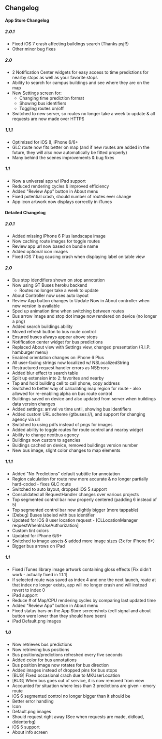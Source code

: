 ## Changelog

#### App Store Changelog

##### 2.0.1
- Fixed iOS 7 crash affecting buildings search (Thanks psjf!)
- Other minor bug fixes

##### 2.0
- 2 Notification Center widgets for easy access to time predictions for nearby stops as well as your favorite stops
- Ability to search for campus buildings and see where they are on the map
- New Settings screen for:
    - Changing time prediction format
    - Showing bus identifiers
    - Toggling routes on/off
- Switched to new server, so routes no longer take a week to update & all requests are now made over HTTPS

##### 1.1.1
- Optimized for iOS 8, iPhone 6/6+
- GLC route now fits better on map (and if new routes are added in the future, they will also now automatically be fitted properly)
- Many behind the scenes improvements & bug fixes

##### 1.1
- Now a universal app w/ iPad support
- Reduced rendering cycles & improved efficiency
- Added "Review App" button in About menu
- Fixed potential crash, should number of routes ever change
- App icon artwork now displays correctly in iTunes

#### Detailed Changelog

##### 2.0.1
- Added missing iPhone 6 Plus landscape image
- Now caching route images for toggle routes
- Review app url now based on bundle name
- Added optional icon images
- Fixed iOS 7 bug causing crash when displaying label on table view

##### 2.0
- Bus stop idendifiers shown on stop annotation
- Now using GT Buses heroku backend
    - Routes no longer take a week to update
- About Controller now uses auto layout
- Review App button changes to Update Now in About controller when new version is available
- Sped up animation time when switching between routes
- Bus arrow image and stop dot image now rendered on device (no longer a png)
- Added search buildings ability
- Moved refresh button to bus route control
- Ensured buses always appear above stops
- Notification center widget for bus predictions
- Replaced About view with Settings view, changed presentation (R.I.P. hamburger menu)
- Enabled orientation changes on iPhone 6 Plus
- All user-facing strings now localized w/ NSLocalizedString
- Restructured request handler errors as NSErrors
- Added blur effect to search table
- Split up extension into 2: favorites and nearby
- Tap and hold building cell to call phone, copy address
- Switched to better way of calculating map region for route - also allowed for re-enabling alpha on bus route control
- Buildings saved on device and also updated from server when buildings data version changes
- Added settings: arrival vs time until, showing bus identifiers
- Added custom URL scheme (gtbuses://), and support for changing agency via url
- Switched to using pdfs instead of pngs for images
- Added ability to toggle routes for route control and nearby widget
- Ability to change nextbus agency
- Buildings now custom to agencies
- Buidings cached on device, removed buildings version number
- New bus image, slight color changes to map elements

##### 1.1.1
- Added "No Predictions" default subtitle for annotation
- Region calculation for route now more accurate & no longer partially hard-coded - fixes GLC route
- Switched to auto layout, dropped iOS 5 support
- Consolidated all RequestHandler changes over various projects
- Top segmented control bar now properly centered (padding 6 instead of 5)
- Top segmented control bar now slightly bigger (more tappable)
- [Debug] Buses labeled  with bus identifier
- Updated for iOS 8 user location request - [CLLocationManager requestWhenInUseAuthorization]
- Custom tint colors
- Updated for iPhone 6/6+
- Switched to image assets & added more image sizes (3x for iPhone 6+)
- Bigger bus arrows on iPad

##### 1.1
- Fixed iTunes library image artwork containing gloss effects [Fix didn't work - actually fixed in 1.1.1]
- If selected route was saved as index 4 and one the next launch, route at that index no longer exists, app will no longer crash and will instead revert to index 0
- iPad support
- Reduce # of Map/CPU rendering cycles by comparing last updated time
- Added "Review App" button in About menu
- Fixed status bars on the App Store screenshots (cell signal and about button were lower than they should have been)
- iPad Default.png images

##### 1.0
- Now retrieves bus predictions
- Now retrieving bus positions
- Bus positions/predictions refreshed every five seconds
- Added color for bus annotations
- Bus position image now rotates for bus direction
- Added images instead of dropped pins for bus stops
- [BUG] Fixed occasional crach due to MKUserLocation
- [BUG] When bus goes out of service, it is now removed from view
- Accounted for situation where less than 3 predictions are given - emory route
- iOS 6 segmented control no longer bigger than it should be
- Better error handling
- Icon
- Default.png images
- Should request right away (See when requests are made, didload, didenterbg)
- iOS 5 support
- About info screen
